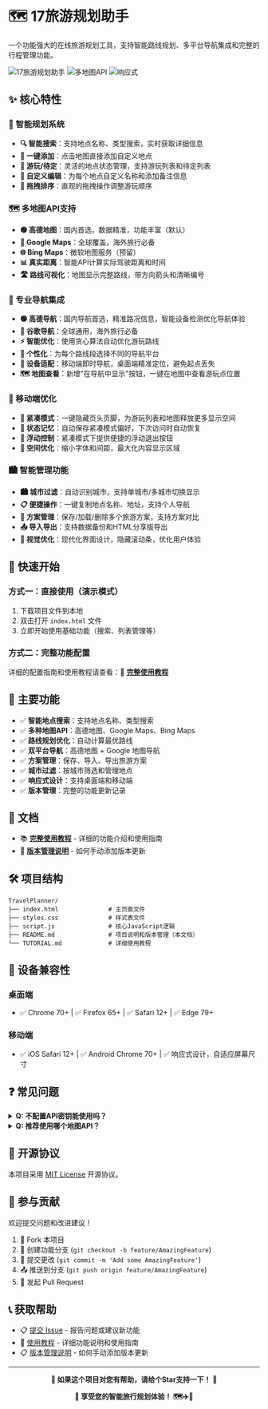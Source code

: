 # 🗺️ 17旅游规划助手

一个功能强大的在线旅游规划工具，支持智能路线规划、多平台导航集成和完整的行程管理功能。

![17旅游规划助手](https://img.shields.io/badge/版本-v1.8.0-blue) ![多地图API](https://img.shields.io/badge/多地图API-支持-green) ![响应式](https://img.shields.io/badge/响应式-✓-success)

## ✨ 核心特性

### 🎯 智能规划系统
- **🔍 智能搜索**：支持地点名称、类型搜索，实时获取详细信息
- **📍 一键添加**：点击地图直接添加自定义地点
- **🎯 游玩/待定**：灵活的地点状态管理，支持游玩列表和待定列表
- **📝 自定义编辑**：为每个地点自定义名称和添加备注信息
- **🔄 拖拽排序**：直观的拖拽操作调整游玩顺序

### 🗺️ 多地图API支持
- **🟢 高德地图**：国内首选，数据精准，功能丰富（默认）
- **🔵 Google Maps**：全球覆盖，海外旅行必备
- **🌐 Bing Maps**：微软地图服务（预留）
- **📊 真实距离**：智能API计算实际驾驶距离和时间
- **🛣️ 路线可视化**：地图显示完整路线，带方向箭头和清晰编号

### 🚗 专业导航集成
- **🟢 高德导航**：国内导航首选，精准路况信息，智能设备检测优化导航体验
- **🔵 谷歌导航**：全球通用，海外旅行必备
- **⚡ 智能优化**：使用贪心算法自动优化游玩路线
- **🎯 个性化**：为每个路线段选择不同的导航平台
- **📱 设备适配**：移动端即时导航，桌面端精准定位，避免起点丢失
- **🗺️ 地图查看**：新增"在导航中显示"按钮，一键在地图中查看游玩点位置

### 📱 移动端优化
- **🎯 紧凑模式**：一键隐藏页头页脚，为游玩列表和地图释放更多显示空间
- **💾 状态记忆**：自动保存紧凑模式偏好，下次访问时自动恢复
- **🔘 浮动控制**：紧凑模式下提供便捷的浮动退出按钮
- **📐 空间优化**：缩小字体和间距，最大化内容显示区域

### 🏙️ 智能管理功能
- **🏙️ 城市过滤**：自动识别城市，支持单城市/多城市切换显示
- **📋 便捷操作**：一键复制地点名称、地址，支持个人导航
- **💾 方案管理**：保存/加载/删除多个旅游方案，支持方案对比
- **📤 导入导出**：支持数据备份和HTML分享版导出
- **🎨 视觉优化**：现代化界面设计，隐藏滚动条，优化用户体验

## 🚀 快速开始

### 方式一：直接使用（演示模式）
1. 下载项目文件到本地
2. 双击打开 `index.html` 文件
3. 立即开始使用基础功能（搜索、列表管理等）

### 方式二：完整功能配置
详细的配置指南和使用教程请查看：📖 **[完整使用教程](./TUTORIAL.md)**

## 🎯 主要功能

- ✅ **智能地点搜索**：支持地点名称、类型搜索
- ✅ **多种地图API**：高德地图、Google Maps、Bing Maps
- ✅ **路线规划优化**：自动计算最优路线
- ✅ **双平台导航**：高德地图 + Google 地图导航
- ✅ **方案管理**：保存、导入、导出旅游方案
- ✅ **城市过滤**：按城市筛选和管理地点
- ✅ **响应式设计**：支持桌面端和移动端
- ✅ **版本管理**：完整的功能更新记录

## 📖 文档

- 📚 **[完整使用教程](./TUTORIAL.md)** - 详细的功能介绍和使用指南
- 🔧 **[版本管理说明](#-版本管理系统说明)** - 如何手动添加版本更新

## 🛠️ 项目结构

```
TravelPlanner/
├── index.html              # 主页面文件
├── styles.css              # 样式表文件
├── script.js               # 核心JavaScript逻辑
├── README.md               # 项目说明和版本管理（本文档）
└── TUTORIAL.md             # 详细使用教程
```

## 📱 设备兼容性

### 桌面端
- ✅ Chrome 70+  |  ✅ Firefox 65+  |  ✅ Safari 12+  |  ✅ Edge 79+

### 移动端
- ✅ iOS Safari 12+  |  ✅ Android Chrome 70+  |  ✅ 响应式设计，自适应屏幕尺寸

## ❓ 常见问题

<details>
<summary><strong>Q: 不配置API密钥能使用吗？</strong></summary>

A: 可以使用基础功能：
- ✅ 搜索和添加地点（演示模式）
- ✅ 列表管理和拖拽排序
- ✅ 数据导入导出
- ❌ 地图显示和真实距离计算需要API密钥
</details>

<details>
<summary><strong>Q: 推荐使用哪个地图API？</strong></summary>

A: 根据使用场景选择：
- 🇨🇳 **国内用户**：推荐高德地图API（免费额度充足，数据精准）
- 🌍 **海外用户**：推荐Google Maps API（全球覆盖）
- 💡 **详细对比**：查看[使用教程](./TUTORIAL.md)中的API对比章节
</details>



## 📄 开源协议

本项目采用 [MIT License](https://opensource.org/licenses/MIT) 开源协议。

## 🤝 参与贡献

欢迎提交问题和改进建议！

1. 🍴 Fork 本项目
2. 🌟 创建功能分支 (`git checkout -b feature/AmazingFeature`)
3. 💾 提交更改 (`git commit -m 'Add some AmazingFeature'`)
4. 📤 推送到分支 (`git push origin feature/AmazingFeature`)
5. 🔀 发起 Pull Request

## 📞 获取帮助

- 📋 [提交 Issue](../../issues) - 报告问题或建议新功能
- 📖 [使用教程](./TUTORIAL.md) - 详细功能说明和使用指南
- 📋 [版本管理说明](#-版本管理系统说明) - 如何手动添加版本更新

---

<div align="center">

**🌟 如果这个项目对您有帮助，请给个Star支持一下！ 🌟**

**🎉 享受您的智能旅行规划体验！ 🗺️✈️🎯**

</div> 